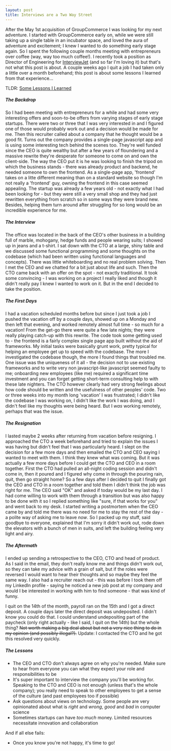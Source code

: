 ```yaml
---
layout: post
title: Interviews are a Two Way Street
---
```

After the May 1st acquisition of GroupCommerce I was looking for my next adventure. I started with GroupCommerce early on, while we were still taking up a single table in an incubator space, and loved the aura of adventure and excitement; I knew I wanted to do something early stage again. So I spent the following couple months meeting with entrepreneurs over coffee (way, way too much coffee!). I recently took a position as Director of Engineering for [InterviewJet](http://www.interviewjet.com) (and so far I'm loving it) but that's not what this post is about. A couple weeks ago I quit a job I had taken only a little over a month beforehand; this post is about some lessons I learned from that experience...
<!--more-->

TLDR: [Some Lessons I Learned](#lessons)

##### The Backdrop

So I had been meeting with entrepreneurs for a while and had some very interesting offers and soon-to-be offers from varying stages of early stage startups. There were two or three that I was very interested in and I figured one of those would probably work out and a decision would be made for me. Then this recruiter called about a company that he thought would be a good fit. Turns out the company provides a single-page javascript app and is using some interesting tech behind the scenes too. They're well funded since the CEO is quite wealthy but after a few years of floundering and a massive rewrite they're desperate for someone to come on and own the client-side. The way the CEO put it is he was looking to finish the tripod on which the business stands - there was already product and backend, he needed someone to own the frontend. As a single-page app, 'frontend' takes on a litte different meaning than on a standard website so though I'm not really a 'frontend' guy, owning the frontend in this case seemed appealing. The startup was already a few years old - not exactly what I had been looking for - but they were still a very small shop and they had just rewritten everything from scratch so in some ways they were brand new. Besides, helping them turn around after struggling for so long would be an incredible experience for me.

##### The Interview

The office was located in the back of the CEO's other business in a building full of marble, mohogany, hedge funds and people wearing suits; I showed up in jeans and a t-shirt. I sat down with the CTO at a large, shiny table and we discussed some functional programming and some thoughts on the codebase (which had been written using functional languages and concepts). There was little whiteboarding and no real problem solving. Then I met the CEO and we chatted for a bit just about life and such. Then the CTO came back with an offer on the spot - not exactly traditional. It took some convincing - I was working on a project I really liked and though it didn't really pay I knew I wanted to work on it. But in the end I decided to take the position.

##### The First Days

I had a vacation scheduled months before but since I just took a job I pushed the vacation off by a couple days, showed up on a Monday and then left that evening, and worked remotely almost full time - so much for a vacation! From the get-go there were quite a few late nights; they were really playing catch-up with this rewrite. The code took some getting used to - the frontend is a fairly complex single page app built without the aid of frameworks. My initial tasks were basically grunt work, pretty typical for helping an employee get up to speed with the codebase. The more I investigated the codebase though, the more I found things that troubled me. One issue was the uniqueness of it all - the decision not to use existing frameworks and to write very non javascript-like javascript seemed faulty to me; onboarding new employees (like me) required a significant time investment and you can forget getting short-term consulting help to with these late nighters. The CTO however clearly had very strong feelings about how code should be written and the usefulness of other peoples' code.  Two or three weeks into my month long 'vacation' I was frustrated; I didn't like the codebase I was working on, I didn't like the work I was doing, and I didn't feel like my thoughts were being heard. But I _was_ working remotely, perhaps that was the issue.

##### The Resignation

I lasted maybe 2 weeks after returning from vacation before resigning. I approached the CTO a week beforehand and tried to explain the issues I was having but didn't feel that I was particularly heard. I slept on the decision for a few more days and then emailed the CTO and CEO saying I wanted to meet with them. I think they knew what was coming. But it was actually a few more days before I could get the CTO and CEO in a room together. First the CTO had pulled an all-night coding session and didn't come in, then it poured and I figured why come in through the pouring rain, quit, then go straight home? So a few days after I decided to quit I finally got the CEO and CTO in a room together and told them I didn't think the job was right for me. The CEO said "OK" and asked if today would be my last day. I had come willing to work with them through a transition but was also happy to be done with it so I replied something like "sure, if that works for you" and went back to my desk. I started writing a postmortem when the CEO came by and told me there was no need for me to stay the rest of the day - a polite way of asking me to leave *now*. So I packed up my stuff, said goodbye to everyone, explained that I'm sorry it didn't work out, rode down the elevators with a bunch of men in suits, and left the building feeling very light and airy.

##### The Aftermath

I ended up sending a retrospective to the CEO, CTO and head of product. As I said in the email, they don't really know me and things didn't work out, so they can take my advice with a grain of salt, but if the roles were reversed I would want to hear their thoughts and so maybe they feel the same way. I also had a recruiter reach out - this was before I took them off my LinkedIn profile - saying he noticed a new job post at my company and would I be interested in working with him to find someone - that was kind of funny.

I quit on the 14th of the month, payroll ran on the 15th and I got a direct deposit. A couple days later the direct deposit was undeposited. I didn't know you could do that. I could understand undepositing part of the paycheck (only right actually - like I said, I quit on the 14th) but the whole thing? ~~Not worth making a big deal about but not a very nice thing to do in my opinion (and possibly illegal?).~~ Update: I contacted the CTO and he got this resolved very quickly.

##### <a id="lessons"></a>The Lessons

* The CEO and CTO don't always agree on why you're needed. Make sure to hear from everyone you can what they expect your role and responsibilities to be
* It's super important to interview the company you'll be working for. Speaking to the CTO and CEO is not enough (unless that's the whole company); you really need to speak to other employees to get a sense of the culture (and past employees too if possible)
* Ask questions about views on technology. Some people are very opinionated about what is *right* and *wrong*, *good* and *bad* in computer science
* Sometimes startups can have *too much* money. Limited resources necessitate innovation and collaboration

And if all else fails:

* Once you know you're not happy, it's time to go!
